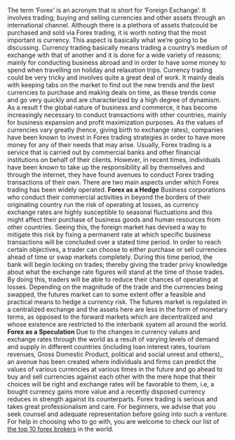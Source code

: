 
The term ‘Forex’ is an acronym that is short for ‘Foreign Exchange’. It involves trading; buying and selling currencies and other assets through an international channel. Although there is a plethora of assets thatcould be purchased and sold via Forex trading, it is worth noting that the most important is currency. This aspect is basically what we’re going to be discussing. Currency trading basically means trading a country’s medium of exchange with that of another and it is done for a wide variety of reasons; mainly for conducting business abroad and in order to have some money to spend when travelling on holiday and relaxation trips. Currency trading could be very tricky and involves quite a great deal of work. It mainly deals with keeping tabs on the market to find out the new trends and the best currencies to purchase and making deals on time, as these trends come and go very quickly and are characterized by a high degree of dynamism.
As a result f the global nature of business and commerce, it has become increasingly necessary to conduct transactions with other countries, mainly for business expansion and profit maximization purposes. As the values of currencies vary greatly (hence, giving birth to exchange rates), companies have been known to invest in Forex trading strategies in order to have more money for any of their needs that may arise. Usually, Forex trading is a service that is carried out by commercial banks and other financial institutions on behalf of their clients. However, in recent times, individuals have been known to take up the responsibility all by themselves and through the internet, they have found avenues to conduct Forex trading transactions of their own. There are two main aspects under which Forex trading has been widely operated.
**Forex as a Hedge**
Business corporations who conduct their commercial activities in beyond the borders of their originating country run the risk of operating at losses, as currency exchange rates are highly susceptible to seasonal fluctuations and this might affect their purchase of business goods and human resources from other countries. Seeing this, the foreign market has devised a way to mitigate this risk by fixing a permanent rate at which specific business transactions will be concluded over a stated time period. In order to reach certain objectives, a trader can choose to either purchase or sell currencies ahead of time or swap markets completely. During this time period, the bank will begin locking on trades; thereby giving the trader privy knowledge about what the exchange rate figures will stand at the time of those trades. By doing this, traders will be able to reduce their chances of operating at losses. Depending on the magnitude of the trade and the currencies being swapped, the futures market can to some extent offer a feasible and practical means to hedge a currency risk. The futures market is regulated in a centralized exchange and the assets here are less in the form of monetary terms, as opposed to the forward markets which are decentralized and whose existence are restricted to the interbank syatem all around the world.
**Forex as a Speculation**
Due to the changes in currency values and exchange rates through the world as a result of varying levels of demand and supply in different countries (including loan interest rates, tourism revenues, Gross Domestic Product, political and social unrest and others),, an avenue has been created where individuals and firms can predict the values of various currencies at various times in the future and go ahead to buy and sell currencies against each other with the mere hope that their choices will be right and exchange rates will be favorable to them, i.e, a bought currency gains more value and a recently disposed currency reduces in strength against its counterparts.
Forex trading is serious and takes great professionalism and care. For beginners, we advise that you seek counsel and adequate representation before going into such a venture. For help in choosing who to go with, you are welcome to check our list of [the top 10 forex brokers](http://fxdailyreport.com/top-10-forex-brokers/) in the world.
